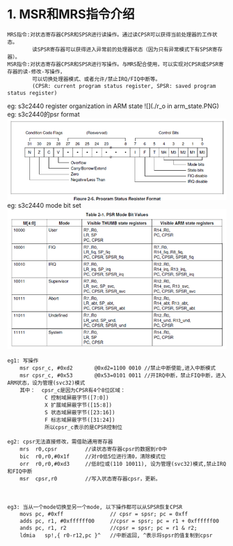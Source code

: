 # 1. MSR和MRS指令介绍
	MRS指令:对状态寄存器CPSR和SPSR进行读操作。通过读CPSR可以获得当前处理器的工作状态。
			读SPSR寄存器可以获得进入异常前的处理器状态（因为只有异常模式下有SPSR寄存器）。
	MSR指令:对状态寄存器CPSR和SPSR进行写操作。与MRS配合使用，可以实现对CPSR或SPSR寄存器的读-修改-写操作，
			可以切换处理器模式、或者允许/禁止IRQ/FIQ中断等。
			(CPSR: current program status register, SPSR: saved program status register)
eg: s3c2440 register organization in ARM state
![](./r_o in arm_state.PNG)<br>
eg: s3c2440的psr format
![](./psr_format.PNG)<br>
eg: s3c2440 mode bit set
![](./mode.png)<br>

	eg1: 写操作
		msr cpsr_c, #0xd2       @0xd2=1100 0010 //禁止中断使能,进入中断模式
		msr cpsr_c, #0x53       @0x53=0101 0011 //开IRQ中断，禁止FIQ中断，进入ARM状态，设为管理(svc32)模式
		其中：  cpsr_c是因为CPSR有4个8位区域：
				C 控制域屏蔽字节([7:0])
				X 扩展域屏蔽字节([15:8])
				S 状态域屏蔽字节([23:16])
				F 标志域屏蔽字节([31:24])
				所以cpsr_c表示的是CPSR控制位

	eg2: cpsr无法直接修改，需借助通用寄存器
		mrs  r0,cpsr         //读状态寄存器cpsr的数据到r0中
		bic  r0,r0,#0x1f     //对r0低5位进行清0，清除模式位
		orr  r0,r0,#0xd3     //低8位或(110 10011), 设为管理(svc32)模式,禁止IRQ和FIQ中断
		msr  cpsr,r0         //写入状态寄存器cpsr，更新。



	eg3: 当从一个mode切换至另一个mode, 以下操作都可以从SPSR恢复CPSR
		movs pc, #0xff               // cpsr = spsr; pc = 0xff
		adds pc, r1, #0xffffff00     //cpsr = spsr; pc = r1 + 0xffffff00
		ands pc, r1, r2              //cpsr = spsr; pc = r1 & r2;
		ldmia   sp!,{ r0-r12,pc }^   //中断返回, ^表示将spsr的值复制到cpsr
